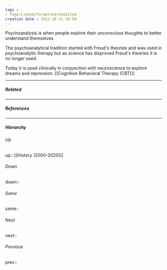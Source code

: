 ```yaml
---
tags :
- Page/Linked/Formatted/Unedited
creation date : 2022-10-31 10:59 
---
```

Psychoanalysis is when people explore their unconscious thoughts to better understand themselves.

The psychoanalytical tradition started with Freud's theories and was used in psychoanalytic therapy but as science has disproved Freud's theories it is no longer used.

Today it is used clinically in conjunction with neuroscience to explore dreams and repression.
[[Cognitive Behavioral Therapy (CBT)]]

---
##### Related


---
##### References


---
##### Hierarchy
###### Up
up:: [[History (2000-2020)]]
###### Down
down:: 
###### Same
same:: 
###### Next
next:: 
###### Previous
prev:: 